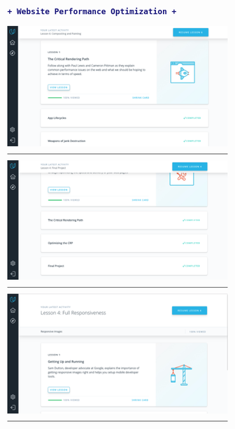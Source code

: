 <h2>

```diff
+ Website Performance Optimization +
```
</h2>

![img](img/p1.png)

-----------------------------------------------------------------------------------------------------------------------

![img](img/p2.png)

-----------------------------------------------------------------------------------------------------------------------

![img](img/p3.png)

-----------------------------------------------------------------------------------------------------------------------